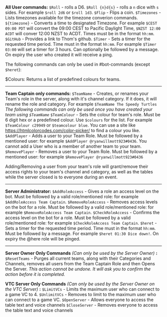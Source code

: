 **All User commands:**
`$Roll` - rolls a D6.
`$Roll {n}d{s}` - rolls a `n` dice with `s` sides. For example `$roll 2d6` or `$roll 1d3`.
`$Flip` - Flips a coin.
`$Timezones` - Lists timezones available for the timezone converion commands.
`${timezone}` - Converts a time to designated Timezone. For example `$CEST 09:00 PDT` will convert the 09:00 CEST to Pacific Daylight Time, `$NZST 12:00 ACDT` will conver 12:00 NZST to ACDT. Times must be in the format `hh:mm`. 
`$GitHub` - Provides a link to Thom's github.
`$Timer` - Sets a timer for the requested time period. Time must in the format `hh:mm`. For example `$Timer 03:00` will set a timer for 3 hours. Can optionally be followed by a message. On expiry the user who created it will receive a ping.

The following commands can only be used in #bot-commands (except `$heret`):

$Colours: Returns a list of predefined colours for teams.

-----

**Team Captain only commands:**
`$TeamName` - Creates, or renames your Team's role in the server, along with it's channel category. If it does, it will rename the role and category. For example `$TeamName The Speedy Turtles`
*The following commands can only be used once you have created your team using `$TeamName`*
`$TeamColour` - Sets the colour for team's role. Must be 6 digit hex or a predefined colour. Use `$colours` for the list. For example `$TeamColour c29949` or `$teamcolour blue`. You can use a site like <https://htmlcolorcodes.com/color-picker/> to find a colour you like.
`$AddPlayer` - Adds a user to your Team Role. Must be followed by a mentioned user: for example `$AddPlayer @ryanwillmott923#0436`. You cannot add a User who is a member of another team to your team.
`$RemovePlayer`  - Removes a user to your Team Role. Must be followed by a mentioned user: for example `$RemovePlayer @ryanwillmott923#0436`

Adding/Removing a user from your team's role will grant/remove their access rights to your team's channel and category, as well as the tables while the server closed is to everyone during an event.

-----

**Server Administrator:**
`$AddRoleAccess` - Gives a role an access level on the bot. Must be followed by a valid role/mentioned role: for example `$AddRoleAccess Team Captain`.
`$RemoveRoleAccess` - Removes access levels on the bot for a role. Must be followed by a valid role/mentioned role: for example `$RemoveRoleAccess Team Captain`.
`$CheckRoleAccess` - Confirms the access level on the bot for a role. Must be followed by a valid role/mentioned role: for example `$CheckRoleAccess Team Captain`.
`$heret` - Sets a timer for the requested time period. Time must in the format `hh:mm`. Must be followed by a message. For example `$heret 01:30 Dice down!`. On expiry the @here role will be pinged.

-----

**Server Owner Only Commands** *(Can only be used by the Server Owner)* **:** 
`$ResetTeams` - Purges all current teams, along with their Categories and Channels, removes all users from the Team Captain Role and then Opens the Server. *This action cannot be undone. It will ask you to confirm the action before it is completed.*

**VTC Server Only Commands** *(Can only be used by the Server Owner on the VTC Server)* **:** 
`$LimitVCs` - Limits the maximum user who can connect to a game VC to 4.
`$UnlimitVCs` - Removes to limit to the maximum user who can connect to a game VC.
`$OpenServer` - Allows everyone to access the table text and voice channels
`$CloseServer` - Removes everyone to access the table text and voice channels